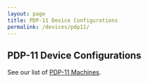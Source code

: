 ```yaml
---
layout: page
title: PDP-11 Device Configurations
permalink: /devices/pdp11/
---
```


PDP-11 Device Configurations
----------------------------

See our list of [PDP-11 Machines](machine/).
